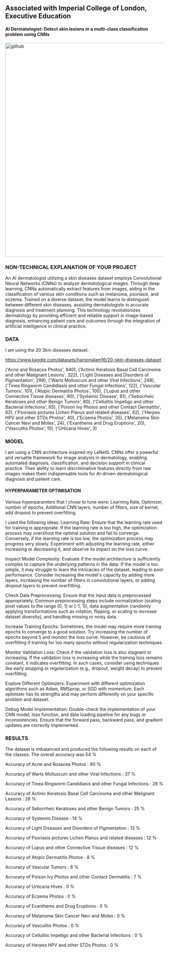 ## Associated with Imperial College of London, Executive Education

#### AI Dermatologist: Detect skin lesions in a multi-class classification problem using CNNs

<img width="680" alt="github" src="https://github.com/aashimarora/IMPL-Project-AIDerm/assets/21965720/1ff4ccba-0051-43cb-b919-0a74e68071cd">


### NON-TECHNICAL EXPLANATION OF YOUR PROJECT
An AI dermatologist utilizing a skin diseases dataset employs Convolutional Neural Networks (CNNs) to analyze dermatological images. Through deep learning, CNNs automatically extract features from images, aiding in the classification of various skin conditions such as melanoma, psoriasis, and eczema. Trained on a diverse dataset, the model learns to distinguish between different skin diseases, assisting dermatologists in accurate diagnosis and treatment planning. This technology revolutionizes dermatology by providing efficient and reliable support in image-based diagnosis, enhancing patient care and outcomes through the integration of artificial intelligence in clinical practice.

### DATA
I am using the 20 Skin diseases dataset.

https://www.kaggle.com/datasets/haroonalam16/20-skin-diseases-dataset

('Acne and Rosacea Photos', 840), ('Actinic Keratosis Basal Cell Carcinoma and other Malignant Lesions', 322), ('Light Diseases and Disorders of Pigmentation', 299), ('Warts Molluscum and other Viral Infections', 248), ('Tinea Ringworm Candidiasis and other Fungal Infections', 122), ('Vascular Tumors', 101), ('Atopic Dermatitis Photos', 100), ('Lupus and other Connective Tissue diseases', 90), ('Systemic Disease', 81), ('Seborrheic Keratoses and other Benign Tumors', 80), ('Cellulitis Impetigo and other Bacterial Infections', 65), ('Poison Ivy Photos and other Contact Dermatitis', 62), ('Psoriasis pictures Lichen Planus and related diseases', 62), ('Herpes HPV and other STDs Photos', 40), ('Eczema Photos', 35), ('Melanoma Skin Cancer Nevi and Moles', 24), ('Exanthems and Drug Eruptions', 20), ('Vasculitis Photos', 15), ('Urticaria Hives', 3)

### MODEL 
I am using a CNN architecture inspired my LeNet5. CNNs offer a powerful and versatile framework for image analysis in dermatology, enabling automated diagnosis, classification, and decision support in clinical practice. Their ability to learn discriminative features directly from raw images makes them indispensable tools for AI-driven dermatological diagnosis and patient care.

#### HYPERPARAMETER OPTIMISATION
Various hyperparamters that I chose to tune were:
Learning Rate, Optimizer, number of epochs, Additonal CNN layers, number of filters, size of kernel, add dropout to prevent overfitting.

I used the following ideas: 
Learning Rate: Ensure that the learning rate used for training is appropriate. If the learning rate is too high, the optimization process may overshoot the optimal solution and fail to converge. Conversely, if the learning rate is too low, the optimization process may progress very slowly. Experiment with adjusting the learning rate, either increasing or decreasing it, and observe its impact on the loss curve.

Inspect Model Complexity: Evaluate if the model architecture is sufficiently complex to capture the underlying patterns in the data. If the model is too simple, it may struggle to learn the intricacies of the dataset, leading to poor performance. Consider increasing the model's capacity by adding more layers, increasing the number of filters in convolutional layers, or adding dropout layers to prevent overfitting.

Check Data Preprocessing: Ensure that the input data is preprocessed appropriately. Common preprocessing steps include normalization (scaling pixel values to the range [0, 1] or [-1, 1]), data augmentation (randomly applying transformations such as rotation, flipping, or scaling to increase dataset diversity), and handling missing or noisy data.

Increase Training Epochs: Sometimes, the model may require more training epochs to converge to a good solution. Try increasing the number of epochs beyond 5 and monitor the loss curve. However, be cautious of overfitting if training for too many epochs without regularization techniques.

Monitor Validation Loss: Check if the validation loss is also stagnant or increasing. If the validation loss is increasing while the training loss remains constant, it indicates overfitting. In such cases, consider using techniques like early stopping or regularization (e.g., dropout, weight decay) to prevent overfitting.

Explore Different Optimizers: Experiment with different optimization algorithms such as Adam, RMSprop, or SGD with momentum. Each optimizer has its strengths and may perform differently on your specific problem and dataset.

Debug Model Implementation: Double-check the implementation of your CNN model, loss function, and data loading pipeline for any bugs or inconsistencies. Ensure that the forward pass, backward pass, and gradient updates are correctly implemented.

### RESULTS
The dataset is imbalanced and produced the following results on each of the classes. The overall accuracy was 54 % 

Accuracy of Acne and Rosacea Photos : 90 %

Accuracy of Warts Molluscum and other Viral Infections : 37 %

Accuracy of Tinea Ringworm Candidiasis and other Fungal Infections : 28 %

Accuracy of Actinic Keratosis Basal Cell Carcinoma and other Malignant Lesions : 28 %

Accuracy of Seborrheic Keratoses and other Benign Tumors : 25 %

Accuracy of Systemic Disease : 14 %

Accuracy of Light Diseases and Disorders of Pigmentation : 13 %

Accuracy of Psoriasis pictures Lichen Planus and related diseases : 12 %

Accuracy of Lupus and other Connective Tissue diseases : 12 %

Accuracy of Atopic Dermatitis Photos :  8 %

Accuracy of Vascular Tumors :  8 %

Accuracy of Poison Ivy Photos and other Contact Dermatitis :  7 %

Accuracy of Urticaria Hives :  0 %

Accuracy of Eczema Photos :  0 %

Accuracy of Exanthems and Drug Eruptions :  0 %

Accuracy of Melanoma Skin Cancer Nevi and Moles :  0 %

Accuracy of Vasculitis Photos :  0 %

Accuracy of Cellulitis Impetigo and other Bacterial Infections :  0 %

Accuracy of Herpes HPV and other STDs Photos :  0 %


